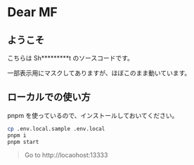 # Dear MF

## ようこそ

こちらは Sh*********t のソースコードです。

一部表示用にマスクしてありますが、ほぼこのまま動いています。

## ローカルでの使い方

pnpm を使っているので、インストールしておいてください。

```bash
cp .env.local.sample .env.local
pnpm i
pnpm start
```

> Go to http://locaohost:13333
